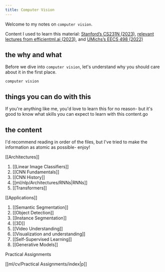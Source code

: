 ```yaml
---
title: Computer Vision
---
```

Welcome to my notes on `computer vision`.

Content I used to learn this material: [Stanford’s CS231N (2023)](http://cs231n.stanford.edu/), [relevant lectures from efficientml.ai (2023)](https://efficientml.ai/), and [UMichs’s EECS 498 (2022)](https://web.eecs.umich.edu/~justincj/teaching/eecs498/WI2022/)

## the why and what

Before we dive into `computer vision`, let's understand why you should care about it in the first place.

`computer vision` 
## things you can do with this

If you're anything like me, you'd love to learn this for no reason- but it's good to know what skills you can expect to learn with this content.go
## the content

I'd recommend reading in order of the files, but I've tried to make the information as atomic as possible- enjoy!

[[Architectures]]
1. [[Linear Image Classifiers]]
2. [[CNN Fundamentals]]
3. [[CNN History]]
4. [[ml/nlp/Architectures/RNNs|RNNs]]
5. [[Transformers]]

[[Applications]]
1. [[Semantic Segmentation]]
2. [[Object Detection]] 
3. [[Instance Segmentation]] 
4. [[3D]]
5. [[Video Understanding]]
6. [[Visualization and understanding]]
7. [[Self-Supervised Learning]]
8. [[Generative Models]]

Practical Assignments

[[ml/cv/Practical Assignments/index|p]]